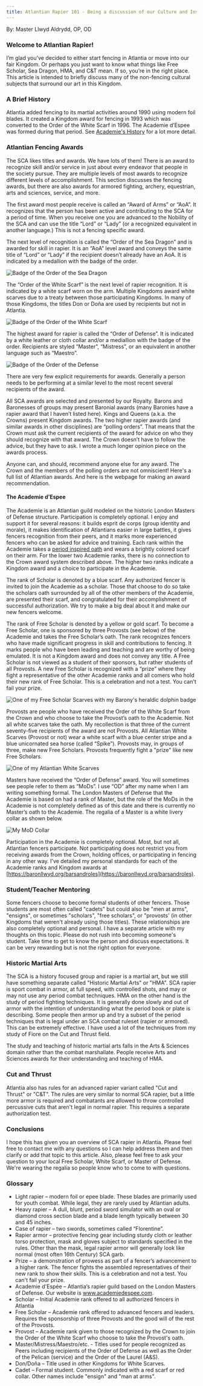 ```yaml
---
title: Atlantian Rapier 101 - Being a discussion of our Culture and Institutions
---
```


By: Master Llwyd Aldrydd, OP, OD


### Welcome to Atlantian Rapier!

I’m glad you’ve decided to either start fencing in Atlantia or move into our fair Kingdom. Or perhaps you just want to know what things like Free Scholar, Sea Dragon, HMA, and C&T mean. If so, you’re in the right place.  This article is intended to briefly discuss many of the non-fencing cultural subjects that surround our art in this Kingdom. 

### A Brief  History
Atlantia added fencing to its martial activities around 1990 using modern foil blades. It created a Kingdom award for fencing in 1993 which was converted to the Order of the White Scarf in 1996. The Academie d’Espee was formed during that period. See [Academie's History](/articles/history/) for a lot more detail.

### Atlantian Fencing Awards
The SCA likes titles and awards. We have lots of them! There is an award to recognize skill and/or service in just about every endeavor that people in the society pursue. They are multiple levels of most awards to recognize different levels of accomplishment. This section discusses the fencing awards, but there are also awards for armored fighting, archery, equestrian, arts and sciences, service, and more.

The first award most people receive is called an “Award of Arms” or “AoA”. It recognizes that the person has been active and contributing to the SCA for a period of time. When you receive one you are advanced to the Nobility of the SCA and can use the title “Lord” or “Lady” (or a recognized equivalent in another language.) This is not a fencing specific award.

The next level of recognition is called the “Order of the Sea Dragon” and is awarded for skill in rapier. It is an “AoA” level award and conveys the same title of “Lord” or “Lady” if the recipient doesn’t already have an AoA. It is indicated by a medallion with the badge of the order.

![Badge of the Order of the Sea Dragon](/images/sea_dragon.gif)

The “Order of the White Scarf” is the next level of rapier recognition. It is indicated by a white scarf worn on the arm. Multiple Kingdoms award white scarves due to a treaty between those participating Kingdoms. In many of those Kingdoms, the titles Don or Doña are used by recipients but not in Atlantia.

![Badge of the Order of the White Scarf](/images/ws_medallion.gif)

The highest award for rapier is called the “Order of Defense”. It is indicated by a white leather or cloth collar and/or a mediallion with the badge of the order. Recipients are styled “Master”, “Mistress”, or an equivalent in another language such as “Maestro”.


![Badge of the Order of the Defense](/images/defense.gif)

There are very few explicit requirements for awards. Generally a person needs to be performing at a similar level to the most recent several recipients of the award.

All SCA awards are selected and presented by our Royalty.  Barons and Baronesses of groups may present Baronial awards (many Baronies have a rapier award that I haven’t listed here). Kings and Queens (a.k.a. the Crowns) present Kingdom awards.  The two higher rapier awards (and similar awards in other disciplines) are “polling orders”. That means that the Crown must ask the current recipients of the award for advice on who they should recognize with that award. The Crown doesn’t have to follow the advice, but they have to ask. I wrote a much longer opinion piece on the awards process.

Anyone can, and should, recommend anyone else for any award. The Crown and the members of the polling orders are not omniscient! Here's a full list of Atlantian awards.  And here is the webpage for making an award recommendation.

#### The Academie d’Espee

The Academie is an Atlantian guild modeled on the historic London Masters of Defense structure. Participation is completely optional. I enjoy and support it for several reasons: it builds esprit de corps (group identity and morale), it makes identification of Atlantians easier in large battles, it gives fencers recognition from their peers, and it marks more experienced fencers who can be asked for advice and training. Each rank within the Academie takes a [period inspired oath](/oaths/) and wears a brightly colored scarf on their arm. For the lower two Academie ranks, there is no connection to the Crown award system described above. The higher two ranks indicate a Kingdom award and a choice to participate in the Academie.

The rank of Scholar is denoted by a blue scarf. Any authorized fencer is invited to join the Academie as a scholar. Those that choose to do so take the scholars oath surrounded by all of the other members of the Academie, are presented their scarf, and congratulated for their accomplishment of successful authorization. We try to make a big deal about it and make our new fencers welcome.

The rank of Free Scholar is denoted by a yellow or gold scarf.  To become a Free Scholar, one is sponsored by three Provosts (see below) of the Academie and takes the Free Scholar’s oath. The rank recognizes fencers who have made significant progress in skill and contributions to fencing. It marks people who have been leading and teaching and are worthy of being emulated. It is not a Kingdom award and does not convey any title. A Free Scholar is not viewed as a student of their sponsors, but rather students of all Provosts. A new Free Scholar is recognized with a “prize” where they fight a representative of the other Academie ranks and all comers who hold their new rank of Free Scholar. This is a celebration and not a test. You can't fail your prize.

![One of my Free Scholar Scarves with my Barony's heraldic dolphin badge](/images/llwyd/Llwyd-FS.jpg)

Provosts are people who have received the Order of the White Scarf from the Crown and who choose to take the Provost’s oath to the Academie. Not all white scarves take the oath. My recollection is that three of the current seventy-five recipients of the award are not Provosts. All Atlantian White Scarves (Provost or not) wear a white scarf with a blue center stripe and a blue unicornated sea horse (called “Spike”). Provosts may, in groups of three, make new Free Scholars. Provosts frequently fight a "prize" like new Free Scholars.

![One of my Atlantian White Scarves](/images/llwyd/CourtScarf.jpg)

Masters have received the “Order of Defense” award. You will sometimes see people refer to them as “MoDs”. I use “OD” after my name when I am writing something formal. The London Masters of Defense that the Academie is based on had a rank of Master, but the role of the MoDs in the Academie is not completely defined as of this date and there is currently no Master’s oath to the Academie. The regalia of a Master is a white livery collar as shown below.

![My MoD Collar](/images/llwyd/MoDCollar.jpg)

Participation in the Academie is completely optional. Most, but not all, Atlantian fencers participate. Not participating does not restrict you from receiving awards from the Crown, holding offices, or participating in fencing in any other way. I’ve detailed my personal standards for each of the Academie ranks and Kingdom awards at [https://baronllwyd.org/barsandroles](https://baronllwyd.org/barsandroles).

### Student/Teacher Mentoring
Some fencers choose to become formal students of other fencers. Those students are most often called "cadets" but could also be "men at arms", "ensigns", or sometimes "scholars", "free scholars", or "provosts' (in other Kingdoms that weren't already using those titles). These relationships are also completely optional and personal. I have a separate article with my thoughts on this topic. Please do not rush into becoming someone's student. Take time to get to know the person and discuss expectations. It can be very rewarding but is not the right option for everyone.

### Historic Martial Arts
The SCA is a history focused group and rapier is a martial art, but we still have something separate called "Historic Martial Arts" or "HMA". SCA rapier is sport combat in armor, at full speed, with controlled shots, and may or may not use any period combat techniques. HMA on the other hand is the study of period fighting techniques. It is generally done slowly and out of armor with the intention of understanding what the period book or plate is describing. Some people then armor up and try a subset of the period techniques that is legal under an SCA combat ruleset (rapier or armored). This can be extremely effective. I have used a lot of the techniques from my study of Fiore on the Cut and Thrust field.

The study and teaching of historic martial arts falls in the Arts & Sciences domain rather than the combat marshallate. People receive Arts and Sciences awards for their understanding and teaching of HMA.

### Cut and Thrust
Atlantia also has rules for an advanced rapier variant called "Cut and Thrust" or "C&T". The rules are very similar to normal SCA rapier, but a little more armor is required and combatants are allowed to throw controlled percussive cuts that aren't legal in normal rapier. This requires a separate authorization test.

### Conclusions
I hope this has given you an overview of SCA rapier in Atlantia. Please feel free to contact me with any questions so I can help address them and then clarify or add that topic to this article. Also, please feel free to ask your question to your local Free Scholar, White Scarf, or Master of Defense. We're wearing the regalia so people know who to come to with questions.

### Glossary
* Light rapier – modern foil or epee blade. These blades are primarily used for youth combat. While legal, they are rarely used by Atlantian adults.
* Heavy rapier – A dull, blunt, period sword simulator with an oval or diamond cross section blade and a blade length typically between 30 and 45 inches.
* Case of rapier – two swords, sometimes called “Florentine”.
* Rapier armor – protective fencing gear including sturdy cloth or leather torso protection, mask and gloves subject to standards specified in the rules. Other than the mask, legal rapier armor will generally look like normal (most often 16th Century) SCA garb.
* Prize – a demonstration of prowess as part of a fencer’s advancement to a higher rank. The fencer fights the assembled representatives of their new rank to show their skills. This is a celebration and not a test. You can't fail your prize.
* Academie d'Espée – Atlantia’s rapier guild based on the London Masters of Defense. Our website is www.academiedespee.com.
* Scholar – Initial Academie rank offered to all authorized fencers in Atlantia
* Free Scholar – Academie rank offered to advanced fencers and leaders. Requires the sponsorship of three Provosts and the good will of the rest of the Provosts.
* Provost – Academie rank given to those recognized by the Crown to join the Order of the White Scarf who choose to take the Provost's oath.
* Master/Mistress/Maestro/etc. - Titles used for people recognized as Peers including recipients of the Order of Defense as well as the Order of the Pelican (service) and the Order of the Laurel (A&S).
* Don/Doña – Title used in other Kingdoms for White Scarves.
* Cadet – Formal student. Commonly indicated with a red scarf or red collar. Other names include "ensign" and "man at arms".
